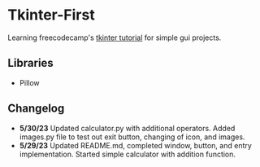 # Tkinter-First
Learning freecodecamp's [tkinter tutorial](https://youtu.be/YXPyB4XeYLA) for simple gui projects.

## Libraries
- Pillow

## Changelog
- **5/30/23** Updated calculator.py with additional operators. Added images.py file to test out exit button, changing of icon, and images.
- **5/29/23** Updated README.md, completed window, button, and entry implementation. Started simple calculator with addition function.